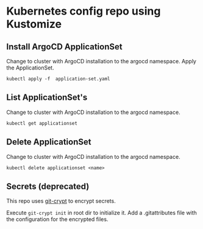 # Kubernetes config repo using Kustomize

## Install ArgoCD ApplicationSet
Change to cluster with ArgoCD installation to the argocd namespace. Apply the ApplicationSet.

```
kubectl apply -f  application-set.yaml
```

## List ApplicationSet's
Change to cluster with ArgoCD installation to the argocd namespace.

```
kubectl get applicationset
```

## Delete ApplicationSet
Change to cluster with ArgoCD installation to the argocd namespace.

```
kubectl delete applicationset <name>
```

## Secrets (deprecated)
This repo uses [git-crypt](https://www.agwa.name/projects/git-crypt/) to encrypt secrets.

Execute ```git-crypt init``` in root dir to initialize it.
Add a .gitattributes file with the configuration for the encrypted files.